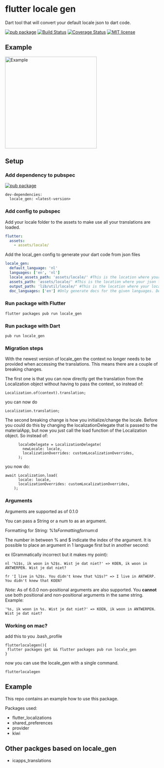 # flutter locale gen

Dart tool that will convert your default locale json to dart code.

[![pub package](https://img.shields.io/pub/v/locale_gen.svg)](https://pub.dartlang.org/packages/locale_gen)
[![Build Status](https://travis-ci.org/vanlooverenkoen/locale_gen.svg?branch=master)](https://travis-ci.org/vanlooverenkoen/locale_gen)
[![Coverage Status](https://coveralls.io/repos/github/vanlooverenkoen/locale_gen/badge.svg)](https://coveralls.io/github/vanlooverenkoen/locale_gen)
[![MIT license](https://img.shields.io/badge/License-MIT-blue.svg)](https://lbesson.mit-license.org/)

## Example

<img src="https://github.com/vanlooverenkoen/locale_gen/blob/master/assets/example.gif?raw=true" alt="Example" width="300"/>

## Setup

### Add dependency to pubspec

[![pub package](https://img.shields.io/pub/v/locale_gen.svg)](https://pub.dartlang.org/packages/locale_gen)
```
dev-dependencies:
  locale_gen: <latest-version>
```

### Add config to pubspec

Add your locale folder to the assets to make use all your translations are loaded.
```yaml
flutter:
  assets:
    - assets/locale/
```

Add the local_gen config to generate your dart code from json files
```yaml
locale_gen:
  default_language: 'nl'
  languages: ['en', 'nl']
  locale_assets_path: 'assets/locale/' #This is the location where your json files should be saved.
  assets_path: 'assets/locale/' #This is the location where your json files are located in your flutter app.
  output_path: 'lib/util/locale/' #This is the location where your localization files will be created in your flutter app.
  doc_languages: ['en'] #Only generate docs for the given languages. Defaults to all languages. An empty list will skip doc generation
```

### Run package with Flutter

```shell
flutter packages pub run locale_gen
```

### Run package with Dart

```shell
pub run locale_gen
```

### Migration steps
With the newest version of locale_gen the context no longer needs to be provided when accessing the translations. This means there are a couple of breaking changes.

The first one is that you can now directly get the translation from the Localization object without having to pass the context, so instead of:

```shell
Localization.of(context).translation;
```

you can now do

```shell
Localization.translation;
```

The second breaking change is how you initialize/change the locale. Before you could do this by changing the localizationDelegate that is passed to the materialApp, but now you just call the load function of the Localization object. So instead of:

```shell
      localeDelegate = LocalizationDelegate(
        newLocale: locale,
        localizationOverrides: customLocalizationOverrides,
      );
```
you now do:

```shell
await Localization.load(
      locale: locale,
      localizationOverrides: customLocalizationOverrides,
    );
```

### Arguments

Arguments are supported as of 0.1.0

You can pass a String or a num to as an argument.

Formatting for String: %1$s
Formatting for num: %1$d

The number in between % and $ indicate the index of the argument. It is possible to place an argument in 1 language first but in another second:

ex (Grammatically incorrect but it makes my point):

```
nl '%1$s, ik woon in %2$s. Wist je dat niet?' => KOEN, ik woon in ANTWERPEN. Wist je dat niet?

fr 'I live in %2$s. You didn't knew that %1$s?" => I live in ANTWERP. You didn't knew that KOEN?
```

*Note:* As of 6.0.0 non-positional arguments are also supported. You **cannot** use both positional and non-positional arguments in the same string.
Example:
```
'%s, ik woon in %s. Wist je dat niet?' => KOEN, ik woon in ANTWERPEN. Wist je dat niet?
```

### Working on mac?

add this to you .bash_profile

```shell
flutterlocalegen(){
 flutter packages get && flutter packages pub run locale_gen
}
```

now you can use the locale_gen with a single command.

```shell
flutterlocalegen
```

## Example
This repo contains an example how to use this package.

Packages used:
 - flutter_localizations
 - shared_preferences
 - provider
 - kiwi

## Other packges based on locale_gen
 - icapps_translations